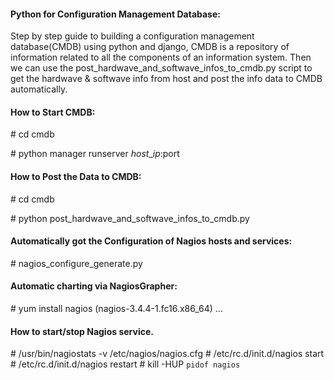 #### Python for Configuration Management Database:
Step by step guide to building a configuration management database(CMDB) using python and django, CMDB is a repository of information related to all the components of an information system. Then we can use the post_hardwave_and_softwave_infos_to_cmdb.py script to get the hardwave & softwave info from host and post the info data to CMDB automatically.

#### How to Start CMDB:
\# cd cmdb

\# python manager runserver $host\_ip:$port

#### How to Post the Data to CMDB:
\# cd cmdb

\# python post_hardwave_and_softwave_infos_to_cmdb.py     

#### Automatically got the Configuration of Nagios hosts and services:
\# nagios_configure_generate.py

#### Automatic charting via NagiosGrapher:
\# yum install nagios (nagios-3.4.4-1.fc16.x86_64)
...

#### How to start/stop Nagios service.
\# /usr/bin/nagiostats -v /etc/nagios/nagios.cfg
\# /etc/rc.d/init.d/nagios start
\# /etc/rc.d/init.d/nagios restart
\# kill -HUP `pidof nagios`

